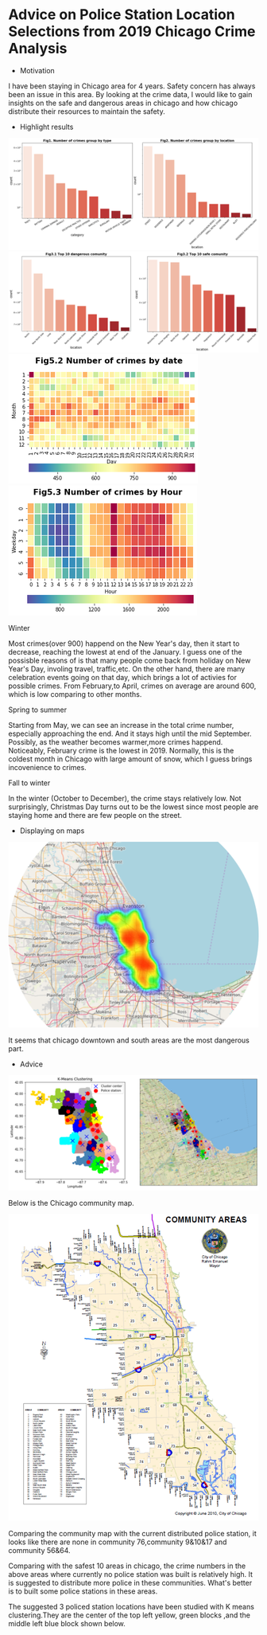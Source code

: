 # Advice on Police Station Location Selections from 2019 Chicago Crime Analysis
* Motivation

I have been staying in Chicago area for 4 years. Safety concern has always been an issue in this area. 
By looking at the crime data, I would like to gain insights on the safe and dangerous areas in chicago and how chicago distribute their resources to maintain the safety.

* Highlight results


![alt text](https://github.com/weiziyuan/Chicago-crime-analysis/blob/master/Images/Fig1_2.png)
![alt text](https://github.com/weiziyuan/Chicago-crime-analysis/blob/master/Images/Fig3.png)
![alt text](https://github.com/weiziyuan/Chicago-crime-analysis/blob/master/Images/Fig5_2.png)
![alt text](https://github.com/weiziyuan/Chicago-crime-analysis/blob/master/Images/Fig5_3.png)

Winter

Most crimes(over 900) happend on the New Year's day, then it start to decrease, reaching the lowest at end of the January. I guess one of the possisble reasons of is that many people come back from holiday on New Year's Day, involing travel, traffic,etc. On the other hand, there are many celebration events going on that day, which brings a lot of activies for possible crimes.
From February,to April, crimes on average are around 600, which is low comparing to other months.

Spring to summer

Starting from May, we can see an increase in the total crime number, especially approaching the end. And it stays high until the mid September.
Possibly, as the weather becomes warmer,more crimes happend. Noticeably, February crime is the lowest in 2019. Normally, this is the coldest month in Chicago with large amount of snow, which I guess brings incovenience to crimes.

Fall to winter

In the winter (October to December), the crime stays relatively low. Not surprisingly, Christmas Day turns out to be the lowest since most people are staying home and there are few people on the street.

* Displaying on maps

![alt text](https://github.com/weiziyuan/Chicago-crime-analysis/blob/master/Images/heatmap2.png)

It seems that chicago downtown and south areas are the most dangerous part.

* Advice

![alt text](https://github.com/weiziyuan/Chicago-crime-analysis/blob/master/Images/result_all.png)

Below is the Chicago community map.

![alt text](https://github.com/weiziyuan/Chicago-crime-analysis/blob/master/Images/chi_community.png)

Comparing the community map with the current distributed police station, it looks like there are none in community 76,community 9&10&17 and  community 56&64.

Comparing with the safest 10 areas in chicago, the crime numbers in the above areas where currently no police station was built is relatively high. It is suggested to distribute more police in these communities. What's better is to built some police stations in these areas.

The suggested 3 policed station locations have been studied with K means clustering.They are the center of the top left yellow, green blocks ,and the middle left blue block shown below.
